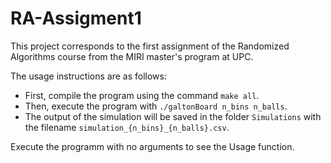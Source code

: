 # RA-Assigment1

This project corresponds to the first assignment of the Randomized Algorithms course from the MIRI master's program at UPC.

The usage instructions are as follows:
- First, compile the program using the command `make all`.
- Then, execute the program with `./galtonBoard n_bins n_balls`.
- The output of the simulation will be saved in the folder `Simulations` with the filename `simulation_{n_bins}_{n_balls}.csv`.

Execute the programm with no arguments to see the Usage function.
